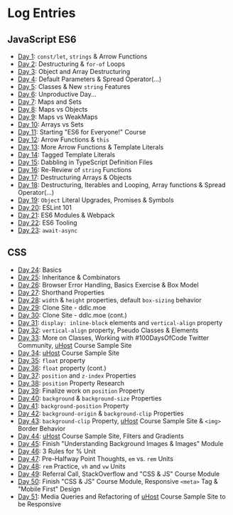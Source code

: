 # Log Entries

## JavaScript ES6
*  [Day 1](./day-001.md): `const/let`, `strings` & Arrow Functions
*  [Day 2](./day-002.md): Destructuring & `for-of` Loops
*  [Day 3](./day-003.md): Object and Array Destructuring
*  [Day 4](./day-004.md): Default Parameters & Spread Operator(...)
*  [Day 5](./day-005.md): Classes & New `string` Features
*  [Day 6](./day-006.md): Unproductive Day...
*  [Day 7](./day-007.md): Maps and Sets
*  [Day 8](./day-008.md): Maps vs Objects
*  [Day 9](./day-009.md): Maps vs WeakMaps
* [Day 10](./day-010.md): Arrays vs Sets
* [Day 11](./day-011.md): Starting "ES6 for Everyone!" Course
* [Day 12](./day-012.md): Arrow Functions & `this`
* [Day 13](./day-013.md): More Arrow Functions & Template Literals
* [Day 14](./day-014.md): Tagged Template Literals
* [Day 15](./day-015.md): Dabbling in TypeScript Definition Files
* [Day 16](./day-016.md): Re-Review of `string` Functions
* [Day 17](./day-017.md): Destructuring Arrays & Objects
* [Day 18](./day-018.md): Destructuring, Iterables and Looping, Array functions & Spread Operator(...)
* [Day 19](./day-019.md): `Object` Literal Upgrades, Promises & Symbols
* [Day 20](./day-020.md): ESLint 101
* [Day 21](./day-021.md): ES6 Modules & Webpack
* [Day 22](./day-022.md): ES6 Tooling
* [Day 23](./day-023.md): `await-async`

## CSS
* [Day 24](./day-024.md): Basics
* [Day 25](./day-025.md): Inheritance & Combinators
* [Day 26](./day-026.md): Browser Error Handling, Basics Exercise & Box Model
* [Day 27](./day-027.md): Shorthand Properties
* [Day 28](./day-028.md): `width` & `height` properties, default `box-sizing` behavior
* [Day 29](./day-029.md): Clone Site - ddlc.moe
* [Day 30](./day-030.md): Clone Site - ddlc.moe (cont.)
* [Day 31](./day-031.md): `display: inline-block` elements and `vertical-align` property
* [Day 32](./day-032.md): `vertical-align` property, Pseudo Classes & Elements
* [Day 33](./day-033.md): More on Classes, Working with #100DaysOfCode Twitter Community, [uHost](https://codesandbox.io/embed/881n9xljn8?view=preview) Course Sample Site
* [Day 34](./day-034.md): [uHost](https://codesandbox.io/embed/881n9xljn8?view=preview) Course Sample Site
* [Day 35](./day-035.md): `float` property
* [Day 36](./day-036.md): `float` property (cont.)
* [Day 37](./day-037.md): `position` and `z-index` Properties
* [Day 38](./day-038.md): `position` Property Research
* [Day 39](./day-039.md): Finalize work on `position` Property
* [Day 40](./day-040.md): `background` & `background-size` Properties
* [Day 41](./day-041.md): `background-position` Property
* [Day 42](./day-042.md): `background-origin` & `background-clip` Properties
* [Day 43](./day-043.md): `background-clip` Property, [uHost](https://codesandbox.io/embed/881n9xljn8?view=preview) Course Sample Site & `<img>` Border Behavior
* [Day 44](./day-044.md): [uHost](https://codesandbox.io/embed/881n9xljn8?view=preview) Course Sample Site, Filters and Gradients
* [Day 45](./day-045.md): Finish "Understanding Background Images & Images" Module
* [Day 46](./day-046.md): 3 Rules for % Unit
* [Day 47](./day-047.md): Pre-Halfway Point Thoughts, `em` vs. `rem` Units
* [Day 48](./day-048.md): `rem` Practice, `vh` and `vw` Units
* [Day 49](./day-049.md): Referral Call, StackOverflow and "CSS & JS" Course Module
* [Day 50](./day-050.md): Finish "CSS & JS" Course Module, Responsive `<meta>` Tag & "Mobile First" Design
* [Day 51](./day-051.md): Media Queries and Refactoring of [uHost](https://codesandbox.io/embed/881n9xljn8?view=preview) Course Sample Site to be Responsive